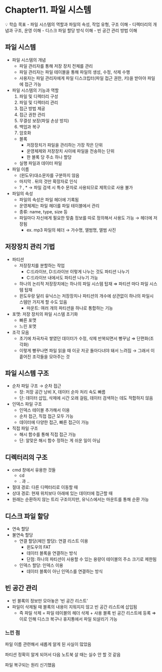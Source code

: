 # Chapter11. 파일 시스템

<aside>
💡 학습 목표
- 파일 시스템의 역할과 파일의 속성, 작업 유형, 구조 이해
- 디렉터리의 개념과 구조, 운영 이해
- 디스크 파일 할당 방식 이해
- 빈 공간 관리 방법 이해

</aside>

## 파일 시스템

- 파일 시스템의 개념
  - 파일 관리자를 통해 저장 장치 전체를 관리
  - 파일 관리자는 파일 테이블을 통해 파일의 생성, 수정, 삭제 수행
  - 사용자는 파일 관리자에게 파일 디스크립터(파일 접근 권한, 키)을 받아야 파일에 접근 가능
- 파일 시스템의 기능과 역할
  1. 파일 및 디렉터리 구성
  2. 파일 및 디렉터리 관리
  3. 접근 방법 제공
  4. 접근 권한 관리
  5. 무결성 보장(파일 손상 방지)
  6. 백업과 복구
  7. 암호화
  - 블록
    - 저장장치가 파일을 관리하는 가장 작은 단위
    - 운영체제와 저장장치 사이에 파일을 전송하는 단위
    - 한 블록 당 주소 하나 할당
  - 실행 파일과 데이터 파일
- 파일 이름
  - (윈도우)대소문자를 구분하지 않음
  - 마지막 . 뒤의 것만 확장자로 인식
  - ? , \* → 파일 검색 시 특수 문자로 사용되므로 제목으로 사용 불가
- 파일의 속성
  - 파일의 속성은 파일 헤더에 기록됨
  - 운영체제는 파일 헤더를 파일 테이블에서 관리
  - 종류: name, type, size 등
  - 파일마다 자신에게 필요한 맞춤 정보를 따로 정의해서 사용도 가능 → 헤더에 저장됨
    - ex. mp3 파일의 헤더 → 가수명, 앨범명, 앨범 사진

## 저장장치 관리 기법

- 파티션
  - 저장장치를 분할하는 작업
    - C:드라이브, D:드라이브 이렇게 나누는 것도 파티션 나누기
    - C:드라이브 내에서도 파티션 나누기 가능
  - 하나의 논리적 저장장치에는 하나의 파일 시스템 탑재
    ⇒ 파티션 마다 파일 시스템 탑재
  - 윈도우랑 달리 유닉스는 저장장치나 파티션의 개수에 상관없이 하나의 파일시스템만 가지게 할 수도 있음
    - 마운트: 여러 개의 파티션을 하나로 통합하는 기능
- 포맷: 저장 장치의 파일 시스템 초기화
  - 빠른 포맷
  - 느린 포맷
- 조각 모음
  - 초기에 차곡차곡 쌓였던 데이터가 수정, 삭제 반복되면서 빵꾸남 ⇒ 단편화(조각화)
  - 이렇게 빵꾸나면 파일 읽을 때 이곳 저곳 돌아다녀야 돼서 느려짐
    → 그래서 이 흩어진 조각들을 모아주는 것

## 파일 시스템 구조

- 순차 파일 구조 → 순차 접근
  - 장: 저장 공간 낭비 X, 데이터 순차 처리 속도 빠름
  - 단: 데이터 삽입, 삭제에 시간 오래 걸림, 데이터 검색하는 데도 적합하지 않음
- 인덱스 파일 구조
  - 인덱스 테이블 추가해서 이용
  - 순차 접근, 직접 접근 모두 가능
  - 데이터에 다양한 접근, 빠른 접근이 가능
- 직접 파일 구조
  - 해시 함수를 통해 직접 접근 가능
  - 단: 알맞은 해시 함수 정하는 게 쉬운 일이 아님

## 디렉터리의 구조

- cmd 창에서 유용한 것들
  - cd
  - . 과 ..
- 절대 경로: 다른 디렉터리로 이동할 때
- 상대 경로: 현재 위치보다 아래에 있는 데이터에 접근할 때
- 원래는 순환하지 않는 트리 구조이지만, 유닉스에서는 마운트를 통해 순환 가능

## 디스크 파일 할당

- 연속 할당
- 불연속 할당
  - 연결 할당(체인 할당): 연결 리스트 이용
    - 윈도우의 FAT
    - 데이터 블록을 연결하는 방식
    - 단점: 하나의 파티션이 사용할 수 있는 용량이 테이블의 주소 크기로 제한됨
  - 인덱스 할당: 인덱스 이용
    - 데이터 블록이 아닌 인덱스를 연결하는 방식

## 빈 공간 관리

- 빈 블록의 정보만 모아놓은 ‘빈 공간 리스트’
- 파일이 삭제될 때 블록의 내용이 지워지지 않고 빈 공간 리스트에 삽입됨
  - 즉 파일 삭제 = 파일 테이블의 헤더 삭제 + 사용 블록 빈 공간 리스트에 등록
  ⇒ 이로 인해 디스크 복구나 휴지통에서 파일 되살리기 가능

### 느낀 점

파일 이름 관련해서 새롭게 알게 된 사실이 많았음

파티션 정확히 알게 되어서 다음 노트북 살 때는 실수 안 할 것 같음

파일 복구되는 원리 신기했음
